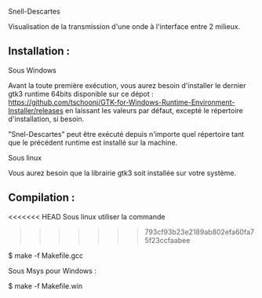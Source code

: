 Snell-Descartes

Visualisation de la transmission d'une onde à l'interface entre 2 milieux.

Installation :
--------------

Sous Windows

Avant la toute première exécution, vous aurez besoin d'installer le dernier gtk3 runtime 64bits
disponible sur ce dépot : https://github.com/tschoonj/GTK-for-Windows-Runtime-Environment-Installer/releases
en laissant les valeurs par défaut, excepté le répertoire d'installation, si besoin.

"Snel-Descartes" peut être exécuté depuis n'importe quel répertoire tant que le précédent runtime
est installé sur la machine.




Sous linux

Vous aurez besoin que la librairie gtk3 soit installée sur votre système.


Compilation :
-------------

<<<<<<< HEAD
Sous linux utiliser la commande
>>>>>>> 793cf93b23e2189ab802efa60fa75f23ccfaabee

$ make -f Makefile.gcc


Sous Msys pour Windows :

$ make -f Makefile.win
